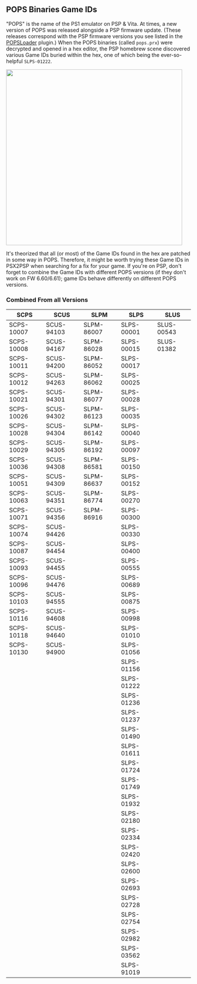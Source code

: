 ## POPS Binaries Game IDs
"POPS" is the name of the PS1 emulator on PSP & Vita. At times, a new version of POPS was released alongside a PSP firmware update. (These releases correspond with the PSP firmware versions you see listed in the [POPSLoader](https://archive.org/details/popsloader-v-4i) plugin.) When the POPS binaries (called `pops.prx`) were decrypted and opened in a hex editor, the PSP homebrew scene discovered various Game IDs buried within the hex, one of which being the ever-so-helpful `SLPS-01222`.

<img src="https://user-images.githubusercontent.com/16929664/190537223-5b87cfb8-7a1c-4b8b-9589-911616a7a386.png" width=480)/>

It's theorized that all (or most) of the Game IDs found in the hex are patched in some way in POPS. Therefore, it might be worth trying these Game IDs in PSX2PSP when searching for a fix for your game. If you're on PSP, don't forget to combine the Game IDs with different POPS versions (if they don't work on FW 6.60/6.61); game IDs behave differently on different POPS versions.

### Combined From all Versions
| SCPS | SCUS | SLPM | SLPS | SLUS |
| ------------- | ------------- | ------------- | ------------- | ------------- |
| SCPS-10007  | SCUS-94103  | SLPM-86007 | SLPS-00001 | SLUS-00543 |
| SCPS-10008  | SCUS-94167  | SLPM-86028 | SLPS-00015 | SLUS-01382 |
| SCPS-10011  | SCUS-94200  | SLPM-86052 | SLPS-00017 |  |
| SCPS-10012  | SCUS-94263  | SLPM-86062 | SLPS-00025 |  |
| SCPS-10021  | SCUS-94301  | SLPM-86077 | SLPS-00028 |  |
| SCPS-10026  | SCUS-94302  | SLPM-86123 | SLPS-00035 |  |
| SCPS-10028  | SCUS-94304  | SLPM-86142 | SLPS-00040 |  |
| SCPS-10029  | SCUS-94305  | SLPM-86192 | SLPS-00097 |  |
| SCPS-10036  | SCUS-94308  | SLPM-86581 | SLPS-00150 |  |
| SCPS-10051  | SCUS-94309  | SLPM-86637 | SLPS-00152 |  |
| SCPS-10063  | SCUS-94351  | SLPM-86774 | SLPS-00270 |  |
| SCPS-10071  | SCUS-94356  | SLPM-86916 | SLPS-00300 |  |
| SCPS-10074  | SCUS-94426  |  | SLPS-00330 |  |
| SCPS-10087  | SCUS-94454  |  | SLPS-00400 |  |
| SCPS-10093  | SCUS-94455  |  | SLPS-00555 |  |
| SCPS-10096  | SCUS-94476  |  | SLPS-00689 |  |
| SCPS-10103  | SCUS-94555  |  | SLPS-00875 |  |
| SCPS-10116  | SCUS-94608  |  | SLPS-00998 |  |
| SCPS-10118  | SCUS-94640  |  | SLPS-01010 |  |
| SCPS-10130  | SCUS-94900  |  | SLPS-01056 |  |
|   |   |  | SLPS-01156 |  |
|   |   |  | SLPS-01222 |  |
|   |   |  | SLPS-01236 |  |
|   |   |  | SLPS-01237 |  |
|   |   |  | SLPS-01490 |  |
|   |   |  | SLPS-01611 |  |
|   |   |  | SLPS-01724 |  |
|   |   |  | SLPS-01749 |  |
|   |   |  | SLPS-01932 |  |
|   |   |  | SLPS-02180 |  |
|   |   |  | SLPS-02334 |  |
|   |   |  | SLPS-02420 |  |
|   |   |  | SLPS-02600 |  |
|   |   |  | SLPS-02693 |  |
|   |   |  | SLPS-02728 |  |
|   |   |  | SLPS-02754 |  |
|   |   |  | SLPS-02982 |  |
|   |   |  | SLPS-03562 |  |
|   |   |  | SLPS-91019 |  |

